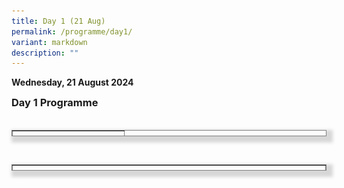 ```yaml
---
title: Day 1 (21 Aug)
permalink: /programme/day1/
variant: markdown
description: ""
---
```

<p><strong>Wednesday, 21 August 2024</strong></p>
<h3 style="margin: 0; padding-top: 0;"><strong>Day 1 Programme</strong></h3>
<h3 style="margin: 0; padding-top: 0;">&nbsp;</h3><table cellpadding="10" border="1" style="height: 10px; width: 100%; border-collapse: collapse; border-style: solid; box-shadow: #d7d7d7 5px 5px 5px 5px;">
<tbody>
<tr style="height: 63px;">
<td style="width: 100%; height: 10px;">
<p><strong>8.30am - 9.00am (SGT)</strong></p>
<h3 style="margin: 0; padding-top: 0;"><span style="color: #324975;"> Registration </span></h3>
</td>
</tr>
</tbody></table><p>&nbsp;</p><table cellpadding="10" border="1" style="height: 10px; width: 100%; border-collapse: collapse; border-style: solid; box-shadow: #d7d7d7 5px 5px 5px 5px;">

<tbody>
<tr style="height: 63px;">
<td style="width: 100%; height: 10px;">
<p><strong>9.00am - 9.15am (SGT)</strong></p>
<h3 style="margin: 0; padding-top: 0;"><span style="color: #324975;"> Welcome &amp; Opening Address</span></h3><hr>
<table border="0" style="width: 100%; border-collapse: collapse;">
<tbody>
<tr>
<td style="width: 15%;"><img height="10" width="10" src="/images/Speaker%20Photos%20(Round)/Dr_Janil.png"></td>
<td style="width:85%;">
<p><span style="color: #0000ff;"><strong>Dr Janil Puthucheary</strong></span><br>Senior Minister of State for Communications and Information of Singapore</p>
</td>
</tr>
</tbody>
</table>
</td>
</tr>
</tbody>
</table>
<p>&nbsp;</p>